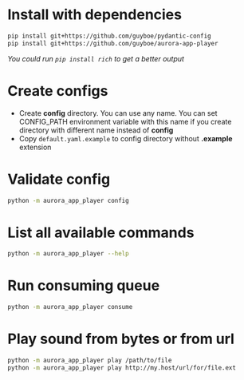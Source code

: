 # Install with dependencies
```bash
pip install git+https://github.com/guyboe/pydantic-config
pip install git+https://github.com/guyboe/aurora-app-player
```
_You could run `pip install rich` to get a better output_
# Create configs
* Create **config** directory. You can use any name. You can set CONFIG_PATH environment variable with this name if you create directory with different name instead of **config**
* Copy `default.yaml.example` to config directory without **.example** extension

# Validate config

```bash
python -m aurora_app_player config
```

# List all available commands

```bash
python -m aurora_app_player --help
```

# Run consuming queue

```bash
python -m aurora_app_player consume
```

# Play sound from bytes or from url

```bash
python -m aurora_app_player play /path/to/file
python -m aurora_app_player play http://my.host/url/for/file.ext
```
